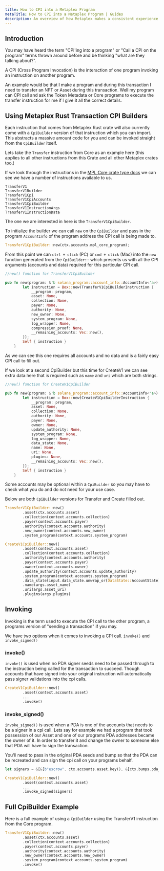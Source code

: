 ```yaml
---
title: How to CPI into a Metaplex Program
metaTitle: How to CPI into a Metaplex Program | Guides
description: An overview of how Metaplex makes a consistent experience when performing a CPI into each Metaplex program.
---
```


## Introduction

You may have heard the term "CPI'ing into a program" or "Call a CPI on the program" terms thrown around before and be thinking "what are they talking about?".

A CPI (Cross Program Invocation) is the interaction of one program invoking an instruction on another program.

An example would be that I make a program and during this transaction I need to transfer an NFT or Asset during this transaction. Well my program can CPI call and ask the Token Metadata or Core programs to execute the transfer instruction for me if I give it all the correct details.

## Using Metaplex Rust Transaction CPI Builders

Each instruction that comes from Metaplex Rust crate will also currently come with a `CpiBuilder` version of that instruction which you can import. This abstracts a massive amount code for you and can be invoked straight from the `CpiBuilder` itself.

Lets take the `Transfer` instruction from Core as an example here (this applies to all other instructions from this Crate and all other Metaplex crates too.)

If we look through the instructions in the [MPL Core crate type docs](https://docs.rs/mpl-core/0.7.0/mpl_core/instructions/index.html) we can see we have a number of instructions available to us.

```
TransferV1
TransferV1Builder
TransferV1Cpi
TransferV1CpiAccounts
TransferV1CpiBuilder
TransferV1InstructionArgs
TransferV1InstructionData
```

The one we are interested in here is the `TransferV1CpiBuilder`.

To initialize the builder we can call `new` on the `CpiBuilder` and pass in the program `AccountInfo` of the program address the CPI call is being made to.

```rust
TransferV1CpiBuilder::new(ctx.accounts.mpl_core_program);
```

From this point we can `ctrl + click` (PC) or `cmd + click` (Mac) into the `new` function generated from the `CpiBuilder::` which presents us with all the CPI arguments (accounts and data) required for this particular CPI call.

```rust
//new() function for TransferV1CpiBuilder

pub fn new(program: &'b solana_program::account_info::AccountInfo<'a>) -> Self {
        let instruction = Box::new(TransferV1CpiBuilderInstruction {
            __program: program,
            asset: None,
            collection: None,
            payer: None,
            authority: None,
            new_owner: None,
            system_program: None,
            log_wrapper: None,
            compression_proof: None,
            __remaining_accounts: Vec::new(),
        });
        Self { instruction }
    }
```

As we can see this one requires all accounts and no data and is a fairly easy CPI call to fill out.

If we look at a second CpiBuilder but this time for CreateV1 we can see extra data here that is required such as `name` and `uri` which are both strings.

```rust
//new() function for CreateV1CpiBuilder

pub fn new(program: &'b solana_program::account_info::AccountInfo<'a>) -> Self {
        let instruction = Box::new(CreateV1CpiBuilderInstruction {
            __program: program,
            asset: None,
            collection: None,
            authority: None,
            payer: None,
            owner: None,
            update_authority: None,
            system_program: None,
            log_wrapper: None,
            data_state: None,
            name: None,
            uri: None,
            plugins: None,
            __remaining_accounts: Vec::new(),
        });
        Self { instruction }
    }
```

Some accounts may be optional within a `CpiBuilder` so you may have to check what you do and do not need for your use case.

Below are both `CpiBuilder` versions for Transfer and Create filled out.

```rust
TransferV1CpiBuilder::new()
        .asset(ctx.accounts.asset)
        .collection(context.accounts.collection)
        .payer(context.accounts.payer)
        .authority(context.accounts.authority)
        .new_owner(context.accounts.new_owner)
        .system_program(context.accounts.system_program)
```

```rust
CreateV1CpiBuilder::new()
        .asset(context.accounts.asset)
        .collection(context.accounts.collection)
        .authority(context.accounts.authority)
        .payer(context.accounts.payer)
        .owner(context.accounts.owner)
        .update_authority(context.accounts.update_authority)
        .system_program(context.accounts.system_program)
        .data_state(input.data_state.unwrap_or(DataState::AccountState))
        .name(args.asset_name)
        .uri(args.asset_uri)
        .plugins(args.plugins)
```

## Invoking

Invoking is the term used to execute the CPI call to the other program, a programs version of "sending a transaction" if you may.

We have two options when it comes to invoking a CPI call. `invoke()` and `invoke_signed()`

### invoke()

`invoke()` is used when no PDA signer seeds need to be passed through to the instruction being called for the transaction to succeed.
Though accounts that have signed into your original instruction will automatically pass signer validations into the cpi calls.

```rust
CreateV1CpiBuilder::new()
        .asset(context.accounts.asset)
        ...
        .invoke()

```

### invoke_signed()

`invoke_signed()` is used when a PDA is one of the accounts that needs to be a signer in a cpi call. Lets say for example we had a program that took possession of our Asset and one of our programs PDA addresses became the owner of it. In order to transfer it and change the owner to someone else that PDA will have to sign the transaction.

You'll need to pass in the original PDA seeds and bump so that the PDA can be recreated and can sign the cpi call on your programs behalf.

```rust
let signers = &[&[b"escrow", ctx.accounts.asset.key(), &[ctx.bumps.pda_escrow]]]

CreateV1CpiBuilder::new()
        .asset(context.accounts.asset)
        ...
        .invoke_signed(signers)
```

## Full CpiBuilder Example

Here is a full example of using a `CpiBuilder` using the TransferV1 instruction from the Core program.

```rust
TransferV1CpiBuilder::new()
        .asset(ctx.accounts.asset)
        .collection(context.accounts.collection)
        .payer(context.accounts.payer)
        .authority(context.accounts.authority)
        .new_owner(context.accounts.new_owner)
        .system_program(context.accounts.system_program)
        .invoke()

```
